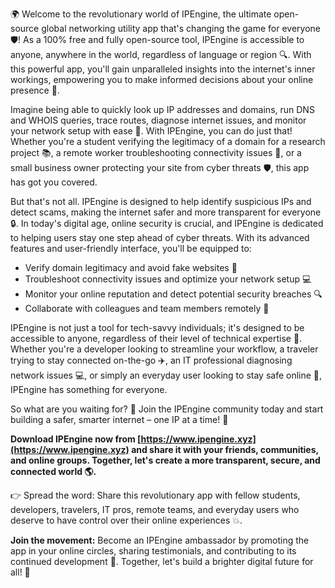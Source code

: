 🌍 Welcome to the revolutionary world of IPEngine, the ultimate open-source global networking utility app that's changing the game for everyone 🛡️! As a 100% free and fully open-source tool, IPEngine is accessible to anyone, anywhere in the world, regardless of language or region 🔍. With this powerful app, you'll gain unparalleled insights into the internet's inner workings, empowering you to make informed decisions about your online presence 📡.

Imagine being able to quickly look up IP addresses and domains, run DNS and WHOIS queries, trace routes, diagnose internet issues, and monitor your network setup with ease 🔧. With IPEngine, you can do just that! Whether you're a student verifying the legitimacy of a domain for a research project 📚, a remote worker troubleshooting connectivity issues 🏢, or a small business owner protecting your site from cyber threats 🛡️, this app has got you covered.

But that's not all. IPEngine is designed to help identify suspicious IPs and detect scams, making the internet safer and more transparent for everyone 🔒. In today's digital age, online security is crucial, and IPEngine is dedicated to helping users stay one step ahead of cyber threats. With its advanced features and user-friendly interface, you'll be equipped to:

* Verify domain legitimacy and avoid fake websites 🚫
* Troubleshoot connectivity issues and optimize your network setup 💻
* Monitor your online reputation and detect potential security breaches 🔍
* Collaborate with colleagues and team members remotely 👥

IPEngine is not just a tool for tech-savvy individuals; it's designed to be accessible to anyone, regardless of their level of technical expertise 🤝. Whether you're a developer looking to streamline your workflow, a traveler trying to stay connected on-the-go ✈️, an IT professional diagnosing network issues 💻, or simply an everyday user looking to stay safe online 👀, IPEngine has something for everyone.

So what are you waiting for? 🎉 Join the IPEngine community today and start building a safer, smarter internet – one IP at a time! 🚀

**Download IPEngine now from [https://www.ipengine.xyz](https://www.ipengine.xyz) and share it with your friends, communities, and online groups. Together, let's create a more transparent, secure, and connected world 🌎.**

👉 Spread the word: Share this revolutionary app with fellow students, developers, travelers, IT pros, remote teams, and everyday users who deserve to have control over their online experiences 💥.

**Join the movement:** Become an IPEngine ambassador by promoting the app in your online circles, sharing testimonials, and contributing to its continued development 🚀. Together, let's build a brighter digital future for all! 🌟